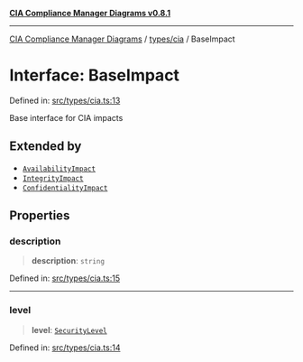[**CIA Compliance Manager Diagrams v0.8.1**](../../../README.md)

***

[CIA Compliance Manager Diagrams](../../../modules.md) / [types/cia](../README.md) / BaseImpact

# Interface: BaseImpact

Defined in: [src/types/cia.ts:13](https://github.com/Hack23/cia-compliance-manager/blob/4236f4375d9cfb0505c191818eeb5443ec527132/src/types/cia.ts#L13)

Base interface for CIA impacts

## Extended by

- [`AvailabilityImpact`](AvailabilityImpact.md)
- [`IntegrityImpact`](IntegrityImpact.md)
- [`ConfidentialityImpact`](ConfidentialityImpact.md)

## Properties

### description

> **description**: `string`

Defined in: [src/types/cia.ts:15](https://github.com/Hack23/cia-compliance-manager/blob/4236f4375d9cfb0505c191818eeb5443ec527132/src/types/cia.ts#L15)

***

### level

> **level**: [`SecurityLevel`](../type-aliases/SecurityLevel.md)

Defined in: [src/types/cia.ts:14](https://github.com/Hack23/cia-compliance-manager/blob/4236f4375d9cfb0505c191818eeb5443ec527132/src/types/cia.ts#L14)
